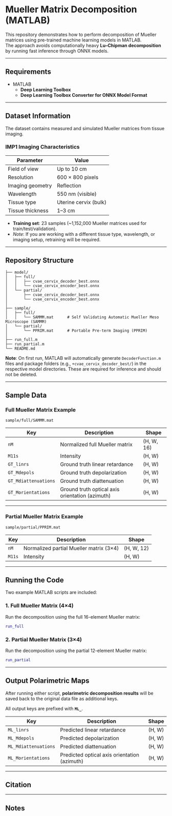 # Mueller Matrix Decomposition (MATLAB)

This repository demonstrates how to perform decomposition of Mueller matrices using pre-trained machine learning models in MATLAB.  
The approach avoids computationally heavy **Lu–Chipman decomposition** by running fast inference through ONNX models.



---

## Requirements

- MATLAB  
  - **Deep Learning Toolbox**  
  - **Deep Learning Toolbox Converter for ONNX Model Format**  

---

## Dataset Information

The dataset contains measured and simulated Mueller matrices from tissue imaging.  

### IMP1 Imaging Characteristics

| Parameter            | Value                   |
|----------------------|--------------------------|
| Field of view        | Up to 10 cm             |
| Resolution           | 600 × 800 pixels        |
| Imaging geometry     | Reflection              |
| Wavelength           | 550 nm (visible)        |
| Tissue type          | Uterine cervix (bulk)   |
| Tissue thickness     | 1–3 cm                  |

- **Training set**: 23 samples (~1,152,000 Mueller matrices used for train/test/validation).  
- *Note*: If you are working with a different tissue type, wavelength, or imaging setup, retraining will be required.  

---

## Repository Structure

```
├── model/
│   ├── full/
│   │   ├── cvae_cervix_decoder_best.onnx
│   │   └── cvae_cervix_encoder_best.onnx
│   └── partial/
│       ├── cvae_cervix_decoder_best.onnx
│       └── cvae_cervix_encoder_best.onnx
│
├── sample/
│   ├── full/
│   │   └── SAMMM.mat      # Self Validating Automatic Mueller Meso Microscope (SAMMM)
│   └── partial/
│       └── PPRIM.mat      # Portable Pre-term Imaging (PPRIM)
│
├── run_full.m
├── run_partial.m
└── README.md
```
**Note**: On first run, MATLAB will automatically generate `DecoderFunction.m` files and package folders (e.g., `+cvae_cervix_decoder_best/`) in the respective model directories. These are required for inference and should not be deleted.

---

## Sample Data

### Full Mueller Matrix Example  
`sample/full/SAMMM.mat`

| Key                  | Description                                    | Shape          |
|-----------------------|-----------------------------------------------|----------------|
| `nM`                 | Normalized full Mueller matrix                | (H, W, 16)     |
| `M11s`               | Intensity                                     | (H, W)         |
| `GT_linrs`           | Ground truth linear retardance                 | (H, W)         |
| `GT_Mdepols`         | Ground truth depolarization                    | (H, W)         |
| `GT_Mdiattenuations` | Ground truth diattenuation                     | (H, W)         |
| `GT_Morientations`   | Ground truth optical axis orientation (azimuth)| (H, W)         |

---

### Partial Mueller Matrix Example  
`sample/partial/PPRIM.mat`

| Key        | Description                              | Shape      |
|------------|------------------------------------------|------------|
| `nM`       | Normalized partial Mueller matrix (3×4)  | (H, W, 12) |
| `M11s`     | Intensity                                | (H, W)     |

---

## Running the Code

Two example MATLAB scripts are included:

### 1. Full Mueller Matrix (4×4)  
Run the decomposition using the full 16-element Mueller matrix:  
```matlab
run_full
```

### 2. Partial Mueller Matrix (3×4)  
Run the decomposition using the partial 12-element Mueller matrix:  
```matlab
run_partial 
```

---

## Output Polarimetric Maps
After running either script, **polarimetric decomposition results** will be saved back to the original data file as additional keys.

All output keys are prefixed with **`ML_`**.  

| Key                  | Description                                    | Shape    |
|-----------------------|-----------------------------------------------|----------|
| `ML_linrs`           | Predicted linear retardance                    | (H, W)   |
| `ML_Mdepols`         | Predicted depolarization                       | (H, W)   |
| `ML_Mdiattenuations` | Predicted diattenuation                        | (H, W)   |
| `ML_Morientations`   | Predicted optical axis orientation (azimuth)   | (H, W)   |

---

## Citation



---

## Notes

